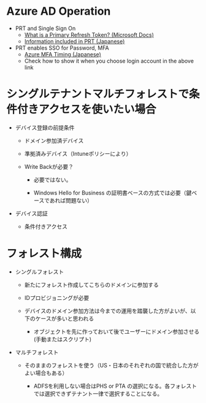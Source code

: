 # Azure AD Operation

- PRT and Single Sign On
	* [What is a Primary Refresh Token? (Microsoft Docs)](https://docs.microsoft.com/en-us/azure/active-directory/devices/concept-primary-refresh-token)
	* [Information included in PRT (Japanese)](https://jpazureid.github.io/blog/azure-active-directory/what-to-do-errorcode-700003/)
- PRT enables SSO for Password, MFA
	* [Azure MFA Timing (Japanese)](https://jpazureid.github.io/blog/azure-active-directory/azure-mfa-timing/)
	* Check how to show it when you choose login account in the above link


# シングルテナントマルチフォレストで条件付きアクセスを使いたい場合

- デバイス登録の前提条件

	* ドメイン参加済デバイス

	* 準拠済みデバイス（Intuneポリシーにより）

	* Write Backが必要？

		* 必要ではない。

		* Windows Hello for Business の証明書ベースの方式では必要（鍵ベースであれば問題ない）

* デバイス認証

	* 条件付きアクセス

# フォレスト構成

* シングルフォレスト

	* 新たにフォレスト作成してこちらのドメインに参加する

	* IDプロビジョニングが必要

	* デバイスのドメイン参加方法は今までの運用を踏襲した方がよいが、以下のケースが多いと思われる

		* オブジェクトを先に作っておいて後でユーザーにドメイン参加させる(手動またはスクリプト)

* マルチフォレスト

	* そのままのフォレストを使う（US・日本のそれぞれの国で統合した方がよい場合もある）

		* ADFSを利用しない場合はPHS or PTA の選択になる。各フォレストでは選択できずテナント一律で選択することになる。


